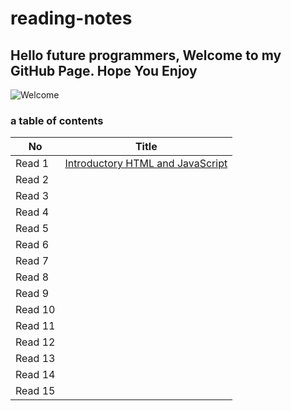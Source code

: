 # reading-notes

## Hello future programmers, Welcome to my GitHub Page. Hope You Enjoy
![Welcome](https://images.unsplash.com/photo-1468971050039-be99497410af?ixid=MXwxMjA3fDB8MHxzZWFyY2h8MXx8bmVvbiUyMHNpZ258ZW58MHx8MHw%3D&ixlib=rb-1.2.1&w=1000&q=80)

### a table of contents

|No   | Title |
 |-----|------|
 |Read 1 | [ Introductory HTML and JavaScript](https://github.com/alaadib9/reading-notes/class-01)   |
 |Read 2 | []() |
|Read 3| []() |
|Read 4| []() |
|Read 5| []() |
|Read 6| []() |
|Read 7| []() |
|Read 8| []() |
|Read 9| []() |
|Read 10| []() |
|Read 11| []() |
|Read 12| []() |
|Read 13| []() |
|Read 14| []() |
|Read 15| []() |




